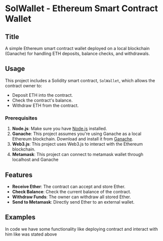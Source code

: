 # SolWallet - Ethereum Smart Contract Wallet

## Title

A simple Ethereum smart contract wallet deployed on a local blockchain (Ganache) for handling ETH deposits, balance checks, and withdrawals.

## Usage

This project includes a Solidity smart contract, `SolWallet`, which allows the contract owner to:
- Deposit ETH into the contract.
- Check the contract's balance.
- Withdraw ETH from the contract.

### Prerequisites

1. **Node.js**: Make sure you have [Node.js](https://nodejs.org/) installed.
2. **Ganache**: This project assumes you're using Ganache as a local Ethereum blockchain. Download and install it from [Ganache](https://www.trufflesuite.com/ganache).
3. **Web3.js**: This project uses Web3.js to interact with the Ethereum blockchain.
4. **Metamask**: This project can connect to metamask wallet through localhost and Ganache

## Features
- **Receive Ether**: The contract can accept and store Ether.
- **Check Balance**: Check the current balance of the contract.
- **Withdraw Funds**: The owner can withdraw all stored Ether.
- **Send to Metamask**: Directly send Ether to an external wallet.
  
## Examples

In code we have some functionality like deploying contract and interact with him like was stated above

